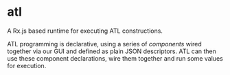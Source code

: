 # atl

A Rx.js based runtime for executing ATL constructions.

ATL programming is declarative, using a series of _components_ wired together via our GUI and defined as plain JSON descriptors.
ATL can then use these component declarations, wire them together and run some values for execution.
